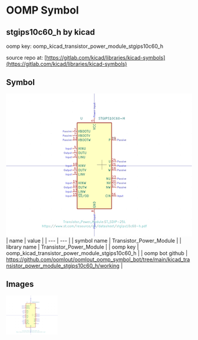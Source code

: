 # OOMP Symbol  
## stgips10c60_h  by kicad  
  
oomp key: oomp_kicad_transistor_power_module_stgips10c60_h  
  
source repo at: [https://gitlab.com/kicad/libraries/kicad-symbols](https://gitlab.com/kicad/libraries/kicad-symbols)  
## Symbol  
  
[![working.png](working_600.png)](working.png)  
| name | value | 
| --- | --- | 
| symbol name | Transistor_Power_Module | 
| library name | Transistor_Power_Module | 
| oomp key | oomp_kicad_transistor_power_module_stgips10c60_h | 
| oomp bot github | https://github.com/oomlout/oomlout_oomp_symbol_bot/tree/main/kicad_transistor_power_module_stgips10c60_h/working | 
## Images  
  
[![working.png](working_140.png)](working.png)  
